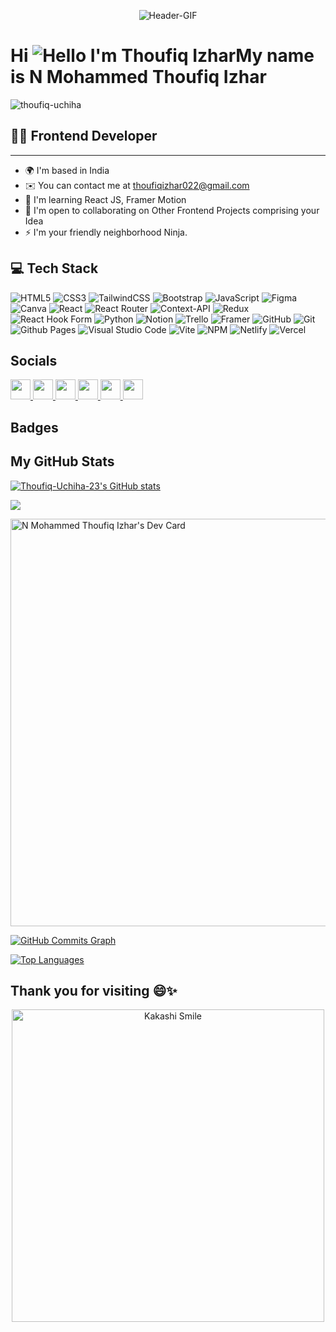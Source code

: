 <p align="center"><img src="https://preview.redd.it/9c7lhx7ijif11.gif?width=500&auto=webp&s=0b0ca22a5e642e5efe9cb96ffabd211ae5f7179c" alt="Header-GIF"></p>

Hi ![Hello I'm Thoufiq Izhar](https://user-images.githubusercontent.com/18350557/176309783-0785949b-9127-417c-8b55-ab5a4333674e.gif)My name is N Mohammed Thoufiq Izhar
================================================================================================================================================

<p align="left"> <img src="https://komarev.com/ghpvc/?username=thoufiq-uchiha&label=Profile%20views&color=0e75b6&style=for-the-badge" alt="thoufiq-uchiha" /> </p>

## 🧑‍💻 Frontend Developer
------------------

* 🌍  I'm based in India
* ✉️  You can contact me at [thoufiqizhar022@gmail.com](mailto:thoufiqizhar022@gmail.com)
* 🧠  I'm learning React JS, Framer Motion
* 🤝  I'm open to collaborating on Other Frontend Projects comprising your Idea
* ⚡  I'm your friendly neighborhood Ninja.

## 💻 Tech Stack

![HTML5](https://img.shields.io/badge/html5-%23E34F26.svg?style=for-the-badge&logo=html5&logoColor=white)
![CSS3](https://img.shields.io/badge/css3-%231572B6.svg?style=for-the-badge&logo=css3&logoColor=white)
![TailwindCSS](https://img.shields.io/badge/tailwindcss-%2338B2AC.svg?style=for-the-badge&logo=tailwind-css&logoColor=white)
![Bootstrap](https://img.shields.io/badge/bootstrap-%238511FA.svg?style=for-the-badge&logo=bootstrap&logoColor=white)
![JavaScript](https://img.shields.io/badge/javascript-%23323330.svg?style=for-the-badge&logo=javascript&logoColor=%23F7DF1E)
![Figma](https://img.shields.io/badge/figma-%23F24E1E.svg?style=for-the-badge&logo=figma&logoColor=white)
![Canva](https://img.shields.io/badge/Canva-%2300C4CC.svg?style=for-the-badge&logo=Canva&logoColor=white)
![React](https://img.shields.io/badge/react-%2320232a.svg?style=for-the-badge&logo=react&logoColor=%2361DAFB)
![React Router](https://img.shields.io/badge/React_Router-CA4245?style=for-the-badge&logo=react-router&logoColor=white)
![Context-API](https://img.shields.io/badge/Context--Api-000000?style=for-the-badge&logo=react)
![Redux](https://img.shields.io/badge/redux-%23593d88.svg?style=for-the-badge&logo=redux&logoColor=white)
![React Hook Form](https://img.shields.io/badge/React%20Hook%20Form-%23EC5990.svg?style=for-the-badge&logo=reacthookform&logoColor=white)
![Python](https://img.shields.io/badge/python-3670A0?style=for-the-badge&logo=python&logoColor=ffdd54)
![Notion](https://img.shields.io/badge/Notion-%23000000.svg?style=for-the-badge&logo=notion&logoColor=white)
![Trello](https://img.shields.io/badge/Trello-%23026AA7.svg?style=for-the-badge&logo=Trello&logoColor=white)
![Framer](https://img.shields.io/badge/Framer-black?style=for-the-badge&logo=framer&logoColor=blue)
![GitHub](https://img.shields.io/badge/github-%23121011.svg?style=for-the-badge&logo=github&logoColor=white)
![Git](https://img.shields.io/badge/git-%23F05033.svg?style=for-the-badge&logo=git&logoColor=white)
![Github Pages](https://img.shields.io/badge/github%20pages-121013?style=for-the-badge&logo=github&logoColor=white)
![Visual Studio Code](https://img.shields.io/badge/Visual%20Studio%20Code-0078d7.svg?style=for-the-badge&logo=visual-studio-code&logoColor=white)
![Vite](https://img.shields.io/badge/vite-%23646CFF.svg?style=for-the-badge&logo=vite&logoColor=white)
![NPM](https://img.shields.io/badge/NPM-%23CB3837.svg?style=for-the-badge&logo=npm&logoColor=white)
![Netlify](https://img.shields.io/badge/netlify-%23000000.svg?style=for-the-badge&logo=netlify&logoColor=#00C7B7)
![Vercel](https://img.shields.io/badge/vercel-%23000000.svg?style=for-the-badge&logo=vercel&logoColor=white)

## Socials

<p align="left">
  <a href="https://www.codepen.io/THOUFIQ-IZHAR" target="_blank" rel="noreferrer"> <picture> <source media="(prefers-color-scheme: light)" srcset="https://raw.githubusercontent.com/danielcranney/readme-generator/main/public/icons/socials/codepen-dark.svg" /> <source media="(prefers-color-scheme: light)" srcset="https://raw.githubusercontent.com/danielcranney/readme-generator/main/public/icons/socials/codepen.svg" /> <img src="https://raw.githubusercontent.com/danielcranney/readme-generator/main/public/icons/socials/codepen.svg" width="32" height="32" /> </picture> </a> 
  <a href="https://discord.com/users/gokuthoufiq" target="_blank" rel="noreferrer"> <picture> <source media="(prefers-color-scheme: dark)" srcset="undefined" /> <source media="(prefers-color-scheme: light)" srcset="https://raw.githubusercontent.com/danielcranney/readme-generator/main/public/icons/socials/discord.svg" /> <img src="https://raw.githubusercontent.com/danielcranney/readme-generator/main/public/icons/socials/discord.svg" width="32" height="32" /> </picture> </a> 
  <a href="https://www.github.com/Thoufiq-Uchiha-23" target="_blank" rel="noreferrer"> <picture> <source media="(prefers-color-scheme: light)" srcset="https://raw.githubusercontent.com/danielcranney/readme-generator/main/public/icons/socials/github-dark.svg" /> <source media="(prefers-color-scheme: light)" srcset="https://raw.githubusercontent.com/danielcranney/readme-generator/main/public/icons/socials/github.svg" /> <img src="https://raw.githubusercontent.com/danielcranney/readme-generator/main/public/icons/socials/github.svg" width="32" height="32" /> </picture> </a>
  <a href="https://thoufiqizhar23.hashnode.dev" target="_blank" rel="noreferrer"> <picture> <source media="(prefers-color-scheme: dark)" srcset="undefined" /> <source media="(prefers-color-scheme: light)" srcset="https://raw.githubusercontent.com/danielcranney/readme-generator/main/public/icons/socials/hashnode.svg" /> <img src="https://raw.githubusercontent.com/danielcranney/readme-generator/main/public/icons/socials/hashnode.svg" width="32" height="32" /> </picture> </a>
 <a href="https://www.dev.to/thoufiqizhar7" target="_blank" rel="noreferrer"> <picture> <source media="(prefers-color-scheme: light)" srcset="https://raw.githubusercontent.com/danielcranney/readme-generator/main/public/icons/socials/devdotto-dark.svg" /> <source media="(prefers-color-scheme: light)" srcset="https://raw.githubusercontent.com/danielcranney/readme-generator/main/public/icons/socials/devdotto.svg" /> <img src="https://raw.githubusercontent.com/danielcranney/readme-generator/main/public/icons/socials/devdotto.svg" width="32" height="32" /> </picture> </a> <a href="http://www.medium.com/@thoufiqizhar022" target="_blank" rel="noreferrer"> <picture> <source media="(prefers-color-scheme: light)" srcset="https://raw.githubusercontent.com/danielcranney/readme-generator/main/public/icons/socials/medium-dark.svg" /> <source media="(prefers-color-scheme: light)" srcset="https://raw.githubusercontent.com/danielcranney/readme-generator/main/public/icons/socials/medium.svg" /> <img src="https://raw.githubusercontent.com/danielcranney/readme-generator/main/public/icons/socials/medium.svg" width="32" height="32" /> </picture> </a>
</p>

## Badges

## My GitHub Stats</b>

<a href="http://www.github.com/Thoufiq-Uchiha-23"><img src="https://github-readme-stats.vercel.app/api?username=Thoufiq-Uchiha-23&show_icons=true&hide=&count_private=true&title_color=facc15&text_color=3382ed&icon_color=ef4444&bg_color=0f172a&hide_border=true&show_icons=true" alt="Thoufiq-Uchiha-23's GitHub stats" /></a>

<a href="http://www.github.com/Thoufiq-Uchiha-23"><img src="https://github-readme-streak-stats.herokuapp.com/?user=Thoufiq-Uchiha-23&stroke=3382ed&background=0f172a&ring=facc15&fire=facc15&currStreakNum=3382ed&currStreakLabel=facc15&sideNums=3382ed&sideLabels=3382ed&dates=3382ed&hide_border=true" /></a>

<a href="https://app.daily.dev/nmohammedthoufiqizhar"><img src="https://api.daily.dev/devcards/v2/TM7C6coyZFZVseZ59Snqv.png?r=thi&type=wide" width="652" alt="N Mohammed Thoufiq Izhar's Dev Card"/></a>

<a href="http://www.github.com/Thoufiq-Uchiha-23"><img src="https://github-readme-activity-graph.cyclic.app/graph?username=Thoufiq-Uchiha-23&bg_color=0f172a&color=3382ed&line=ef4444&point=3382ed&area_color=0f172a&area=true&hide_border=true&custom_title=GitHub%20Commits%20Graph" alt="GitHub Commits Graph" /></a>

<a href="https://github.com/Thoufiq-Uchiha-23" align="left"><img src="https://github-readme-stats.vercel.app/api/top-langs/?username=Thoufiq-Uchiha-23&langs_count=10&title_color=facc15&text_color=3382ed&icon_color=ef4444&bg_color=0f172a&hide_border=true&locale=en&custom_title=Top%20%Languages" alt="Top Languages" /></a>

## Thank you for visiting 😄✨
<p align="center"><img src="https://gifdb.com/images/thumbnail/kakashi-hatake-anime-bye-bye-vv4xg0yxihvsb76h.gif" alt="Kakashi Smile" width="500"></p>
